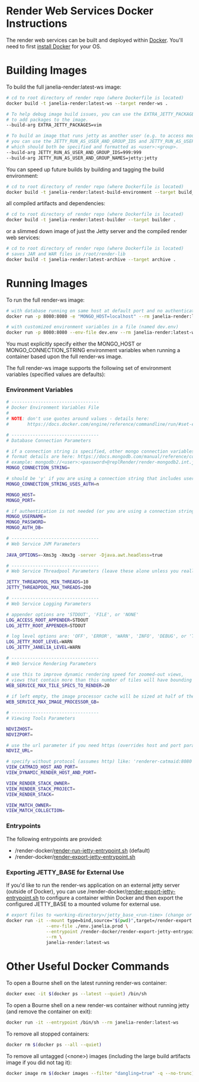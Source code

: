 # Render Web Services Docker Instructions

The render web services can be built and deployed within [Docker](https://docs.docker.com/).
You'll need to first [install Docker](https://docs.docker.com/#run-docker-anywhere) for your OS. 

# Building Images

To build the full janelia-render:latest-ws image: 

```bash
# cd to root directory of render repo (where Dockerfile is located) 
docker build -t janelia-render:latest-ws --target render-ws .

# To help debug image build issues, you can use the EXTRA_JETTY_PACKAGES arg 
# to add packages to the image.
--build-arg EXTRA_JETTY_PACKAGES=vim

# To build an image that runs jetty as another user (e.g. to access mounted filesystems)
# you can use the JETTY_RUN_AS_USER_AND_GROUP_IDS and JETTY_RUN_AS_USER_AND_GROUP_NAMES args
# which should both be specified and formatted as <user>:<group>.  
--build-arg JETTY_RUN_AS_USER_AND_GROUP_IDS=999:999
--build-arg JETTY_RUN_AS_USER_AND_GROUP_NAMES=jetty:jetty
```

You can speed up future builds by building and tagging the build environment:

```bash
# cd to root directory of render repo (where Dockerfile is located) 
docker build -t janelia-render:latest-build-environment --target build_environment .
```

all compiled artifacts and dependencies:

```bash
# cd to root directory of render repo (where Dockerfile is located) 
docker build -t janelia-render:latest-builder --target builder .
```

or a slimmed down image of just the Jetty server and the compiled render web services:

```bash
# cd to root directory of render repo (where Dockerfile is located) 
# saves JAR and WAR files in /root/render-lib 
docker build -t janelia-render:latest-archive --target archive .
```

# Running Images

To run the full render-ws image:

```bash
# with database running on same host at default port and no authentication
docker run -p 8080:8080 -e "MONGO_HOST=localhost" --rm janelia-render:latest-ws

# with customized environment variables in a file (named dev.env)
docker run -p 8080:8080 --env-file dev.env --rm janelia-render:latest-ws
```

You must explicitly specify either the MONGO_HOST or MONGO_CONNECTION_STRING environment variables
when running a container based upon the full render-ws image.  

The full render-ws image supports the following set of environment variables (specified values are defaults):

### Environment Variables 

```bash
# ---------------------------------
# Docker Environment Variables File
# 
# NOTE: don't use quotes around values - details here:
#       https://docs.docker.com/engine/reference/commandline/run/#set-environment-variables--e---env---env-file

# ---------------------------------
# Database Connection Parameters 

# if a connection string is specified, other mongo connection variables are ignored
# format details are here: https://docs.mongodb.com/manual/reference/connection-string
# example: mongodb://<user>:<password>@replRender/render-mongodb2.int.janelia.org,render-mongodb3.int.janelia.org/admin
MONGO_CONNECTION_STRING=  

# should be 'y' if you are using a connection string that includes username and password 
MONGO_CONNECTION_STRING_USES_AUTH=n

MONGO_HOST=
MONGO_PORT=

# if authentication is not needed (or you are using a connection string), leave these empty
MONGO_USERNAME=                            
MONGO_PASSWORD=
MONGO_AUTH_DB=

# ---------------------------------
# Web Service JVM Parameters
 
JAVA_OPTIONS=-Xms3g -Xmx3g -server -Djava.awt.headless=true

# ---------------------------------
# Web Service Threadpool Parameters (leave these alone unless you really know what you are doing)

JETTY_THREADPOOL_MIN_THREADS=10
JETTY_THREADPOOL_MAX_THREADS=200

# ---------------------------------
# Web Service Logging Parameters

# appender options are 'STDOUT', 'FILE', or 'NONE'
LOG_ACCESS_ROOT_APPENDER=STDOUT
LOG_JETTY_ROOT_APPENDER=STDOUT

# log level options are: 'OFF', 'ERROR', 'WARN', 'INFO', 'DEBUG', or 'TRACE'
LOG_JETTY_ROOT_LEVEL=WARN 
LOG_JETTY_JANELIA_LEVEL=WARN 

# ---------------------------------
# Web Service Rendering Parameters

# use this to improve dynamic rendering speed for zoomed-out views,
# views that contain more than this number of tiles will have bounding boxes rendered instead of actual tile content 
WEB_SERVICE_MAX_TILE_SPECS_TO_RENDER=20          
                                             
# if left empty, the image processor cache will be sized at half of the memory allocated to the JVM
WEB_SERVICE_MAX_IMAGE_PROCESSOR_GB= 

# ---------------------------------
# Viewing Tools Parameters

NDVIZHOST=                                
NDVIZPORT=

# use the url parameter if you need https (overrides host and port parameters)
NDVIZ_URL=

# specify without protocol (assumes http) like: 'renderer-catmaid:8080'
VIEW_CATMAID_HOST_AND_PORT=                
VIEW_DYNAMIC_RENDER_HOST_AND_PORT=

VIEW_RENDER_STACK_OWNER=
VIEW_RENDER_STACK_PROJECT=
VIEW_RENDER_STACK=

VIEW_MATCH_OWNER=
VIEW_MATCH_COLLECTION=
```

### Entrypoints

The following entrypoints are provided:
* /render-docker/[render-run-jetty-entrypoint.sh](../../../../render-ws/src/main/scripts/docker/render-run-jetty-entrypoint.sh) (default)
* /render-docker/[render-export-jetty-entrypoint.sh](../../../../render-ws/src/main/scripts/docker/render-export-jetty-entrypoint.sh)

### Exporting JETTY_BASE for External Use

If you'd like to run the render-ws application on an external jetty server (outside of Docker), you can use 
/render-docker/[render-export-jetty-entrypoint.sh](../../../../render-ws/src/main/scripts/docker/render-export-jetty-entrypoint.sh)
to configure a container within Docker and then export the configured JETTY_BASE to a mounted volume for external use.
  
```bash
# export files to <working-directory>/jetty_base_<run-time> (change or drop --env-file as needed)
docker run -it --mount type=bind,source="$(pwd)",target=/render-export \
               --env-file ./env.janelia.prod \
               --entrypoint /render-docker/render-export-jetty-entrypoint.sh \
               --rm \
               janelia-render:latest-ws
```

# Other Useful Docker Commands

To open a Bourne shell on the latest running render-ws container: 

```bash
docker exec -it $(docker ps --latest --quiet) /bin/sh
```

To open a Bourne shell on a new render-ws container without running jetty (and remove the container on exit): 

```bash
docker run -it --entrypoint /bin/sh --rm janelia-render:latest-ws
```

To remove all stopped containers: 

```bash
docker rm $(docker ps --all --quiet)
```

To remove all untagged (\<none\>) images (including the large build artifacts image if you did not tag it): 

```bash
docker image rm $(docker images --filter "dangling=true" -q --no-trunc)
```

